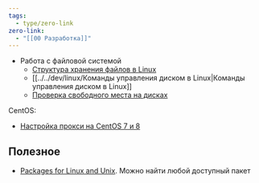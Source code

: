 ```yaml
---
tags:
  - type/zero-link
zero-link:
  - "[[00 Разработка]]"
---
```

- Работа с файловой системой
	- [Структура хранения файлов в Linux](Структура%20хранения%20файлов%20в%20Linux.md)
	- [[../../dev/linux/Команды управления диском в Linux|Команды управления диском в Linux]]
	- [Проверка свободного места на дисках](../../dev/linux/Проверка%20свободного%20места%20на%20дисках.md)

CentOS:
- [Настройка прокси на CentOS 7 и 8](../../dev/linux/centos/Настройка%20прокси%20на%20CentOS%207%20и%208.md)

## Полезное
- [Packages for Linux and Unix](https://pkgs.org/). Можно найти любой доступный пакет